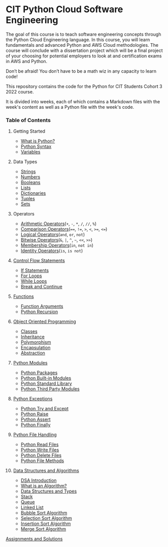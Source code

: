 # CIT Python Cloud Software Engineering

The goal of this course is to teach software engineering concepts through the Python Cloud Engineering language. In this course, you will learn fundamentals and advanced Python and AWS Cloud methodologies. The course will conclude with a dissertation project which will be a final project of your choosing for potential employers to look at and certification exams in AWS and Python.

Don’t be afraid! You don’t have to be a math wiz in any capacity to learn code!

This repository contains the code for the Python for CIT Students Cohort 3 2022 course.

It is divided into weeks, each of which contains a Markdown files with the week's content as well as a Python file with the week's code.


### Table of Contents

1. Getting Started
   * [What is Python?](week1/what\_is\_python.md)
   * [Python Syntax](week1/python\_syntax.md)
   * [Variables](week1/variables.md)
2. Data Types
   * [Strings](week2/data\_types/strings/README.md)
   * [Numbers](week1/numbers/numbers.md)
   * [Booleans](week1/booleans/booleans.md)
   * [Lists](week2/data\_types/python\_lists/README.md)
   * [Dictionaries](week2/data\_types/dictionaries/README.md)
   * [Tuples](week2/data\_types/python\_tuples/README.md)
   * [Sets](week2/data\_types/sets/README.md)
3. Operators
   * [Arithmetic Operators](week2/operators/arithmetic/README.md)(`+`, `-`, `*`, `/`, `//`, `%`)
   * [Comparison Operators](week2/operators/comparison/README.md)(`==`, `!=`, `>`, `<`, `>=`, `<=`)
   * [Logical Operators](week2/operators/logical/README.md)(`and`, `or`, `not`)
   * [Bitwise Operators](week2/operators/bitwise/README.md)(`&`, `|`, `^`, `~`, `<<`, `>>`)
   * [Membership Operators](week2/operators/membership/README.md)(`in`, `not in`)
   * [Identity Operators](week2/operators/identity/README.md)(`is`, `is not`)
4. [Control Flow Statements](week2/control\_flow/control\_flow.md)
   * [If Statements](week2/control\_flow/if\_statements/README.md)
   * [For Loops](week2/control\_flow/for\_loop/README.md)
   * [While Loops](week2/control\_flow/while\_loops/README.md)
   * [Break and Continue](week2/control\_flow/break\_and\_continue/README.md)
5. [Functions](week3/functions/README.md)
   * [Function Arguments](week3/functions/function\_arguments/README.md)
   * [Python Recursion](week3/functions/python\_recursion/README.md)
6. [Object Oriented Programming](week3/oop/README.md)
   * [Classes](week3/oop/classes/README.md)
   * [Inheritance](week3/oop/inheritance/README.md)
   * [Polymorphism](week3/oop/polymorphism/README.md)
   * [Encapsulation](week3/oop/encapsulation/README.md)
   * [Abstraction](week3/oop/abstraction/README.md)
7. [Python Modules](week3/modules/README.md)
      * [Python Packages](week3/modules/python\_packages/README.md)
      * [Python Built-in Modules](week3/modules/python\_built-in\_modules/README.md)
      * [Python Standard Library](week3/modules/python\_standard\_library/README.md)
      * [Python Third Party Modules](week3/modules/python\_third\_party\_modules/README.md)
8. [Python Exceptions](week3/exceptions/README.md)
   * [Python Try and Except](week3/python\_exceptions/python\_try\_and\_except/README.md)
   * [Python Raise](week3/python\_exceptions/python\_raise/README.md)
   * [Python Assert](week3/python\_exceptions/python\_assert/README.md)
   * [Python Finally](week3/python\_exceptions/python\_finally/README.md)
9. [Python File Handling](week4/python\_file\_handling/README.md)
   * [Python Read Files](week4/python\_file\_handling/python\_read\_files/README.md)
   * [Python Write Files](week4/python\_file\_handling/python\_write\_files/README.md)
   * [Python Delete Files](week4/python\_file\_handling/python\_delete\_files/README.md)
   * [Python File Methods](week4/python\_file\_handling/python\_file\_methods/README.md)

10. [Data Structures and Algorithms](week6/data\_structures\_and\_algorithms/README.md)
    * [DSA Introduction](#table-of-contents)
    * [What is an Algorithm?](/week6/data\_structures\_and\_algorithms/algorithms/README.md)
    * [Data Structures and Types](/week6/data\_structures\_and\_algorithms/data\_structures/README.md)
    * [Stack](/week6/data\_structures\_and\_algorithms/data\_structures/stack/README.md)
    * [Queue](/week6/data\_structures\_and\_algorithms/data\_structures/queue/README.md)
    * [Linked List](/week6/data\_structures\_and\_algorithms/data\_structures/linked\_list/README.md)
    * [Bubble Sort Algorithm](/week6/data_structures_and_algorithms/algorithms/bubble_sort/README.md)
    * [Selection Sort Algorithm](/week6/data_structures_and_algorithms/algorithms/selection_sort_algorithm/README.md)
    * [Insertion Sort Algorithm](/week6/data_structures_and_algorithms/algorithms/insertion_sort_algorithm/README.md)
    * [Merge Sort Algorithm](/week6/data_structures_and_algorithms/algorithms/merge_sort_algorithm/README.md)

[Assignments and Solutions](assignments/README.md)
